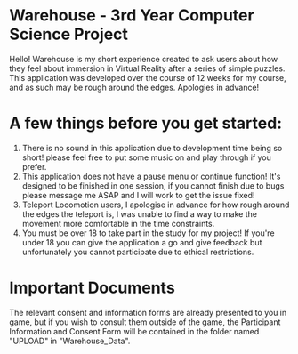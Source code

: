 # Warehouse - 3rd Year Computer Science Project
Hello! Warehouse is my short experience created to ask users about how they feel about immersion in Virtual Reality after a series of simple puzzles.
This application was developed over the course of 12 weeks for my course, and as such may be rough around the edges. Apologies in advance!
# A few things before you get started:
1. There is no sound in this application due to development time being so short! please feel free to put some music on and play through if you prefer.
2. This application does not have a pause menu or continue function! It's designed to be finished in one session, if you cannot finish due to bugs please message me ASAP and I will work to get the issue fixed!
3. Teleport Locomotion users, I apologise in advance for how rough around the edges the teleport is, I was unable to find a way to make the movement more comfortable in the time constraints.
4. You must be over 18 to take part in the study for my project! If you're under 18 you can give the application a go and give feedback but unfortunately you cannot participate due to ethical restrictions.
# Important Documents
The relevant consent and information forms are already presented to you in game, but if you wish to consult them outside of the game, the Participant Information and Consent Form will be contained in the folder named "UPLOAD" in "Warehouse_Data".
